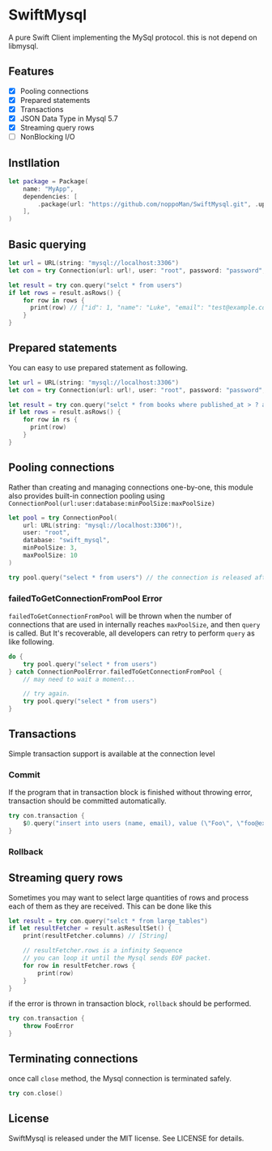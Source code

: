 # SwiftMysql

A pure Swift Client implementing the MySql protocol. this is not depend on libmysql.

## Features

* [x] Pooling connections
* [x] Prepared statements
* [x] Transactions
* [x] JSON Data Type in Mysql 5.7
* [x] Streaming query rows
* [ ] NonBlocking I/O

## Instllation

```swift
let package = Package(
    name: "MyApp",
    dependencies: [
        .package(url: "https://github.com/noppoMan/SwiftMysql.git", .upToNextMajor(from: "0.1.0"))
    ],
)
```

## Basic querying

```swift
let url = URL(string: "mysql://localhost:3306")
let con = try Connection(url: url!, user: "root", password: "password", database: "swift_mysql")

let result = try con.query("selct * from users")
if let rows = result.asRows() {
    for row in rows {
      print(row) // ["id": 1, "name": "Luke", "email": "test@example.com"]
    }
}
```

## Prepared statements

You can easy to use prepared statement as following.

```swift
let url = URL(string: "mysql://localhost:3306")
let con = try Connection(url: url!, user: "root", password: "password", database: "swift_mysql")

let result = try con.query("selct * from books where published_at > ? and category_id = ?", [2017, 3])
if let rows = result.asRows() {
    for row in rs {
      print(row)
    }
}
```


## Pooling connections

Rather than creating and managing connections one-by-one, this module also provides built-in connection pooling using `ConnectionPool(url:user:database:minPoolSize:maxPoolSize)`

```swift
let pool = try ConnectionPool(
    url: URL(string: "mysql://localhost:3306")!,
    user: "root",
    database: "swift_mysql",
    minPoolSize: 3,
    maxPoolSize: 10
)

try pool.query("select * from users") // the connection is released after finishing query.
```

### failedToGetConnectionFromPool Error

`failedToGetConnectionFromPool` will be thrown when the number of connections that are used in internally reaches `maxPoolSize`, and then `query` is called. But It's recoverable, all developers can retry to perform `query` as like following.

```swift
do {
    try pool.query("select * from users")
} catch ConnectionPoolError.failedToGetConnectionFromPool {
    // may need to wait a moment...

    // try again.
    try pool.query("select * from users")
}
```

## Transactions

Simple transaction support is available at the connection level

### Commit

If the program that in transaction block is finished without throwing error, transaction should be committed automatically.

```swift
try con.transaction {
    $0.query("insert into users (name, email), value (\"Foo\", \"foo@example.com\")")
}
```

### Rollback

## Streaming query rows

Sometimes you may want to select large quantities of rows and process each of them as they are received. This can be done like this

```swift
let result = try con.query("selct * from large_tables")
if let resultFetcher = result.asResultSet() {
    print(resultFetcher.columns) // [String]

    // resultFetcher.rows is a infinity Sequence
    // you can loop it until the Mysql sends EOF packet.
    for row in resultFetcher.rows {
        print(row)
    }
}
```

if the error is thrown in transaction block, `rollback` should be performed.

```swift
try con.transaction {
    throw FooError
}
```

## Terminating connections

once call `close` method, the Mysql connection is terminated safely.

```swift
try con.close()
```

## License
SwiftMysql is released under the MIT license. See LICENSE for details.
